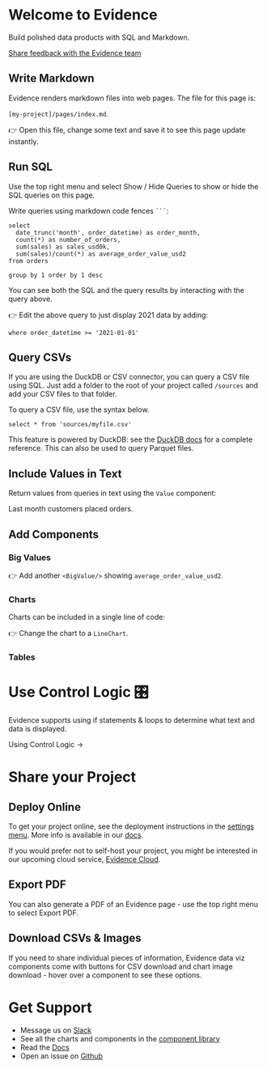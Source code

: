 # Welcome to Evidence

Build polished data products with SQL and Markdown.

[Share feedback with the Evidence team](https://du3tapwtcbi.typeform.com/to/GZNZe1GY)

## Write Markdown

Evidence renders markdown files into web pages. The file for this page is:

`[my-project]/pages/index.md`.

👉 Open this file, change some text and save it to see this page update instantly.

## Run SQL

<Alert status=info>
Use the top right menu and select Show / Hide Queries to show or hide the SQL queries on this page.
</Alert>

Write queries using markdown code fences ` ``` `:

```orders_by_month
select
  date_trunc('month', order_datetime) as order_month,
  count(*) as number_of_orders,
  sum(sales) as sales_usd0k,
  sum(sales)/count(*) as average_order_value_usd2
from orders

group by 1 order by 1 desc
```

You can see both the SQL and the query results by interacting with the query above.

👉 Edit the above query to just display 2021 data by adding:

`where order_datetime >= '2021-01-01'`

## Query CSVs

If you are using the DuckDB or CSV connector, you can query a CSV file using SQL. Just add a folder to the root of your project called `/sources` and add your CSV files to that folder.

To query a CSV file, use the syntax below.

`select * from 'sources/myfile.csv'`

This feature is powered by DuckDB: see the [DuckDB docs](https://duckdb.org/docs/sql/query_syntax/select) for a complete reference. This can also be used to query Parquet files.

## Include Values in Text

Return values from queries in text using the `Value` component:

Last month customers placed **<Value data={orders_by_month} column=number_of_orders/>** orders.

## Add Components

### Big Values

<BigValue data={orders_by_month} value=sales_usd0k />
<BigValue data={orders_by_month} value=number_of_orders />

👉 Add another `<BigValue/>` showing `average_order_value_usd2`.

### Charts

Charts can be included in a single line of code:

<BarChart data={orders_by_month} y=sales_usd0k title = 'Sales by Month, USD' />

👉 Change the chart to a `LineChart`.

### Tables

<DataTable data={orders_by_month}/>

# Use Control Logic 🎛️

Evidence supports using if statements & loops to determine what text and data is displayed.

<BigLink href="/control-logic">Using Control Logic &rarr;</BigLink>

# Share your Project

## Deploy Online

To get your project online, see the deployment instructions in the [settings menu](settings). More info is available in our [docs](https://docs.evidence.dev/deployment/overview).

If you would prefer not to self-host your project, you might be interested in our upcoming cloud service, [Evidence Cloud](https://du3tapwtcbi.typeform.com/to/kwp7ZD3q).

## Export PDF

You can also generate a PDF of an Evidence page - use the top right menu to select Export PDF.

## Download CSVs & Images

If you need to share individual pieces of information, Evidence data viz components come with buttons for CSV download and chart image download - hover over a component to see these options.

# Get Support

- Message us on [Slack](https://join.slack.com/t/evidencedev/shared_invite/zt-uda6wp6a-hP6Qyz0LUOddwpXW5qG03Q)
- See all the charts and components in the [component library](https://docs.evidence.dev/components/all-components)
- Read the [Docs](https://docs.evidence.dev/)
- Open an issue on [Github](https://github.com/evidence-dev/evidence)
